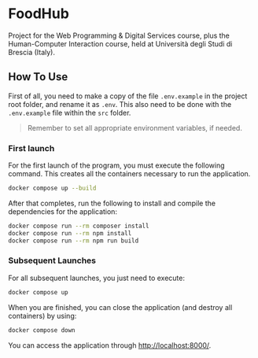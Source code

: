 # FoodHub

Project for the Web Programming &amp; Digital Services course, plus the Human-Computer Interaction course, held at Università degli Studi di Brescia (Italy).

## How To Use

First of all, you need to make a copy of the file `.env.example` in the project root folder, and rename it as `.env`. This also need to be done with the `.env.example` file within the `src` folder.

> Remember to set all appropriate environment variables, if needed.

### First launch

For the first launch of the program, you must execute the following command. This creates all the containers necessary to run the application.

```bash
docker compose up --build
```

After that completes, run the following to install and compile the dependencies for the application:

```bash
docker compose run --rm composer install
docker compose run --rm npm install
docker compose run --rm npm run build
```

### Subsequent Launches

For all subsequent launches, you just need to execute:

```bash
docker compose up
```

When you are finished, you can close the application (and destroy all containers) by using:

```bash
docker compose down
```

You can access the application through [http://localhost:8000/](http://localhost:8000/).
